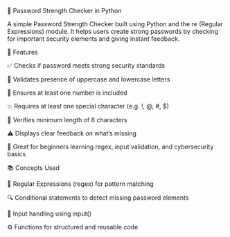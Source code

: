 🔐 Password Strength Checker in Python

A simple Password Strength Checker built using Python and the re (Regular Expressions) module.
It helps users create strong passwords by checking for important security elements and giving instant feedback.

🚀 Features

✅ Checks if password meets strong security standards

🔡 Validates presence of uppercase and lowercase letters

🔢 Ensures at least one number is included

💥 Requires at least one special character (e.g. !, @, #, $)

📏 Verifies minimum length of 8 characters

⚠️ Displays clear feedback on what’s missing

🧠 Great for beginners learning regex, input validation, and cybersecurity basics

📚 Concepts Used

🧩 Regular Expressions (regex) for pattern matching

🔍 Conditional statements to detect missing password elements

📄 Input handling using input()

⚙️ Functions for structured and reusable code

